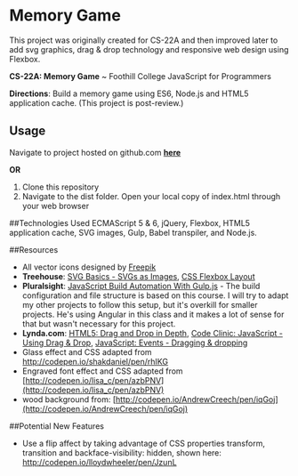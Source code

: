 # Memory Game
This project was originally created for CS-22A and then improved later to add svg graphics, drag & drop technology and responsive web design using Flexbox.

**CS-22A: Memory Game** ~ Foothill College JavaScript for Programmers

**Directions**: Build a memory game using ES6, Node.js and HTML5 application cache. (This project is post-review.)

Usage
-----
Navigate to project hosted on github.com [**here**](http://klammertime.github.io/Memory/)

**OR**

1. Clone this repository
2. Navigate to the dist folder. Open your local copy of index.html through your web browser 

##Technologies Used
ECMAScript 5 & 6, jQuery, Flexbox, HTML5 application cache, SVG images, Gulp, Babel transpiler, and Node.js.

##Resources
* All vector icons designed by [Freepik](http://www.freepik.com/free-icons)
* **Treehouse**: [SVG Basics - SVGs as Images](https://teamtreehouse.com/library/svg-basics), [CSS Flexbox Layout](https://teamtreehouse.com/library/css-flexbox-layout)
* **Pluralsight**: [JavaScript Build Automation With Gulp.js](https://app.pluralsight.com/library/courses/javascript-build-automation-gulpjs/table-of-contents) - The build configuration and file structure is based on this course. I will try to adapt my other projects to follow this setup, but it's overkill for smaller projects. He's using Angular in this class and it makes a lot of sense for that but wasn't necessary for this project.
* **Lynda.com**: [HTML5: Drag and Drop in Depth](http://www.lynda.com/HTML-tutorials/Understanding-HTML5-drag-drop/84812/87645-4.html), [Code Clinic: JavaScript - Using Drag & Drop](http://www.lynda.com/JavaScript-tutorials/Using-drag-drop/369707/386507-4.html), [JavaScript: Events - Dragging & dropping](http://www.lynda.com/JavaScript-tutorials/Dragging-dropping/140780/148737-4.html)
* Glass effect and CSS adapted from http://codepen.io/shakdaniel/pen/rhIKG 
* Engraved font effect and CSS adapted from [http://codepen.io/lisa_c/pen/azbPNV](http://codepen.io/lisa_c/pen/azbPNV)
* wood background from: [http://codepen.io/AndrewCreech/pen/iqGoj](http://codepen.io/AndrewCreech/pen/iqGoj)

##Potential New Features   
* Use a flip affect by taking advantage of CSS properties transform, transition and backface-visibility: hidden, shown here: http://codepen.io/lloydwheeler/pen/JzunL